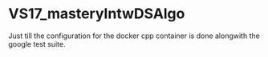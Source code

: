 # VS17_masteryIntwDSAlgo

Just till the configuration for the docker cpp container is done alongwith the google test suite. 
